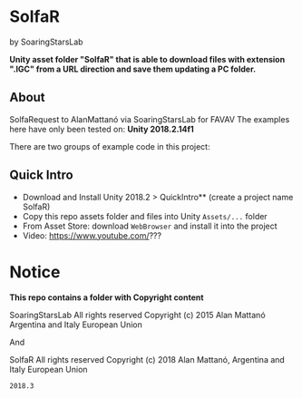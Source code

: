 # SolfaR 
by SoaringStarsLab

**Unity asset folder "SolfaR" that is able to download files with extension ".IGC" from a URL direction and save them updating a PC folder.**



## About

SolfaRequest to AlanMattanó via SoaringStarsLab for FAVAV
The examples here have only been tested on: **Unity 2018.2.14f1**

There are two groups of example code in this project:

## Quick Intro
* Download and Install Unity 2018.2 > QuickIntro** (create a project name SolfaR)
* Copy this repo assets folder and files into Unity `Assets/...` folder
* From Asset Store: download `WebBrowser` and install it into the project
* Video: https://www.youtube.com/???

# Notice

**This repo contains a folder with Copyright content**

SoaringStarsLab All rights reserved Copyright (c) 2015 Alan Mattanó Argentina and Italy European Union

And 

SolfaR All rights reserved Copyright (c) 2018 Alan Mattanó, Argentina and Italy European Union


```
2018.3
```

